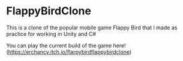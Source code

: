 # FlappyBirdClone
This is a clone of the popular mobile game Flappy Bird that I made as practice for working in Unity and C#

You can play the current build of the game here!
(https://erchancy.itch.io/flarpybirdflappybirdclone)